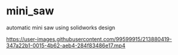 # mini_saw
automatic mini saw using solidworks design



https://user-images.githubusercontent.com/99599915/213880419-347a22b1-0015-4b62-aeb4-284f83486e17.mp4

